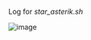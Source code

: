 Log for _star_asterik.sh_

![image](https://user-images.githubusercontent.com/69865283/181045490-f3978cd0-65fb-46a3-a79e-31d21499d16d.png)
